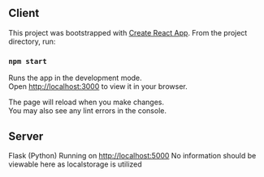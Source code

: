 ## Client

This project was bootstrapped with [Create React App](https://github.com/facebook/create-react-app).
From the project directory, run:

### `npm start`

Runs the app in the development mode.\
Open [http://localhost:3000](http://localhost:3000) to view it in your browser.

The page will reload when you make changes.\
You may also see any lint errors in the console.

## Server

Flask (Python) 
Running on [http://localhost:5000](http://localhost:5000) 
No information should be viewable here as localstorage is utilized
